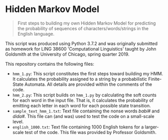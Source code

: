 # Hidden Markov Model

> First steps to building my own Hidden Markov Model for predicting the probability of sequences of characters/words/strings in the English language.

This script was produced using Python 3.7.2 and was originally submitted as homework for LING 38600 'Computational Linguistics' taught by John Goldsmith at the University of Chicago, spring quarter 2019.

This repository contains the following files:

- `hmm_1.py`: This script constitutes the first steps toward building my HMM. It calculates the probability assigned to a string by a probabilistic Finite-State Automata. All details are provided within the comments of the code.
- `hmm_2.py`: This script builds on `hmm_1.py` by calculating the soft counts for each word in the input file. That is, it calculates the probability of emitting each letter in each word for each possible state transition.
- `sample_text_hmm_1.txt`: Text file containing the nonse words *babi#* and *dida#*. This file can (and was) used to test the code on a small-scale level.
- `english_1000.txt`: Text file containing 1000 English tokens for a larger-scale test of the code. This file was provided by Professor Goldsmith.
